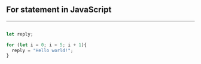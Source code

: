 ## For statement in JavaScript
---
```javascript

let reply;

for (let i = 0; i < 5; i + 1){
  reply = "Hello world!";
}

```
